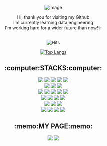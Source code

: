 <div align=center>
<p>

![image](https://user-images.githubusercontent.com/72624263/194699296-7f0a3f22-7caa-4712-898b-1ce78fccbd83.png)

Hi, thank you for visiting my Github<br>
I’m currently learning data engineering<br>
I'm working hard for a wider future than now!✨<br>
</p>
<h2></h2>

![Hits](https://hits.seeyoufarm.com/api/count/incr/badge.svg?url=https%3A%2F%2Fgithub.com%2Fseojeon9%2Fseojeon9.git&count_bg=%23454545&title_bg=%2300AAFF&icon=&icon_color=%23454545FFFFFF&title=hits&edge_flat=false)

[![Top Langs](https://github-readme-stats.vercel.app/api/top-langs/?username=seojeon9&layout=compact)](https://github.com/seojeon9/github-readme-stats)

<h2>:computer:STACKS:computer:</h2>
<div>
<img src="https://img.shields.io/badge/python-3776AB?style=for-the-badge&logo=python&logoColor=white">
<img src="https://img.shields.io/badge/java-F09820?style=for-the-badge&logo=java&logoColor=white">
<img src="https://img.shields.io/badge/kotlin-7F52FF?style=for-the-badge&logo=kotlin&logoColor=white">
<img src="https://img.shields.io/badge/c-A8B9CC?style=for-the-badge&logo=c&logoColor=white">
<img src="https://img.shields.io/badge/c++-00599C?style=for-the-badge&logo=c%2B%2B&logoColor=white">
</div>
<div>
<img src="https://img.shields.io/badge/oracle-F80000?style=for-the-badge&logo=oracle&logoColor=white">
<img src="https://img.shields.io/badge/mysql-4479A1?style=for-the-badge&logo=mysql&logoColor=white">
<img src="https://img.shields.io/badge/mariadb-003545?style=for-the-badge&logo=mariadb&logoColor=white">
</div>
<div>
<img src="https://img.shields.io/badge/spark-E25A1C?style=for-the-badge&logo=apachespark&logoColor=white">
<img src="https://img.shields.io/badge/hadoop-66CCFF?style=for-the-badge&logo=apachehadoop&logoColor=white">
<img src="https://img.shields.io/badge/airflow-017CEE?style=for-the-badge&logo=apacheairflow&logoColor=white">
<a href="https://hub.docker.com/u/seojeon9"><img src="https://img.shields.io/badge/docker-2496ED?style=for-the-badge&logo=docker&logoColor=white"></a>
<img src="https://img.shields.io/badge/linux-FCC624?style=for-the-badge&logo=linux&logoColor=black"> 
</div>
<div>
<img src="https://img.shields.io/badge/html5-E34F26?style=for-the-badge&logo=html5&logoColor=white"> 
<img src="https://img.shields.io/badge/css-1572B6?style=for-the-badge&logo=css3&logoColor=white"> 
<img src="https://img.shields.io/badge/javascript-F7DF1E?style=for-the-badge&logo=javascript&logoColor=black"> 
<img src="https://img.shields.io/badge/jquery-0769AD?style=for-the-badge&logo=jquery&logoColor=white">
</div>
<div>
<img src="https://img.shields.io/badge/django-092E20?style=for-the-badge&logo=django&logoColor=white">
<img src="https://img.shields.io/badge/express-000000?style=for-the-badge&logo=express&logoColor=white">
<img src="https://img.shields.io/badge/node.js-339933?style=for-the-badge&logo=Node.js&logoColor=white">
</div>
<div>
<img src="https://img.shields.io/badge/github-181717?style=for-the-badge&logo=github&logoColor=white">
<img src="https://img.shields.io/badge/git-F05032?style=for-the-badge&logo=git&logoColor=white">
<img src="https://img.shields.io/badge/trello-0052CC?style=for-the-badge&logo=trello&logoColor=white">
<img src="https://img.shields.io/badge/slack-4A154B?style=for-the-badge&logo=slack&logoColor=white">
</div>

<div>
<h2>:memo:MY PAGE:memo:</h2>
 <a href="https://seojeong-99.tistory.com/" ><img src="https://img.shields.io/badge/tistory-80FF00?style=for-the-badge&logo=Tistory&logoColor=black"></a>
 <a href="seojeon9.notion.site" ><img src="https://img.shields.io/badge/notion-FFEA00?style=for-the-badge&logo=Notion&logoColor=black"></a>
</div>
</div>
